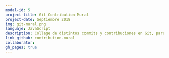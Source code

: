 ```yaml
---
modal-id: 5
project-title: Git Contribution Mural
project-date: Septiembre 2018
img: git-mural.png
languaje: JavaScript
description: Collage de distintos commits y contribuciones en Git, para enseñar la herramienta de forma interactiva.
link_github: contribution-mural
collaborator:
gh_pages: true
---
```

